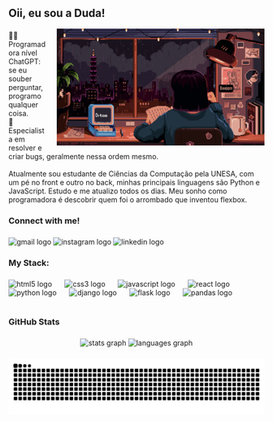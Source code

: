 <h2 align="left">Oii, eu sou a Duda!</h2>

<img align="right" height="230" src="study.gif" style="margin-left: 20px;" />


###

<p align="left">🧑‍💻 Programadora nível ChatGPT: se eu souber perguntar, programo qualquer coisa.<br>🐛 Especialista em resolver e criar bugs, geralmente nessa ordem mesmo.<br><br>Atualmente sou estudante de Ciências da Computação pela UNESA, com um pé no front e outro no back, minhas principais linguagens são Python e JavaScript. Estudo e me atualizo todos os dias. Meu sonho como programadora é descobrir quem foi o arrombado que inventou flexbox.</p>


###

<h3 align="left">Connect with me!</h3>

###

<div align="left">
  <img src="https://img.shields.io/static/v1?message=Gmail&logo=gmail&label=&color=D14836&logoColor=white&labelColor=&style=for-the-badge" height="34" alt="gmail logo"  />
  <img src="https://img.shields.io/static/v1?message=Instagram&logo=instagram&label=&color=E4405F&logoColor=white&labelColor=&style=for-the-badge" height="34" alt="instagram logo"  />
  <img src="https://img.shields.io/static/v1?message=LinkedIn&logo=linkedin&label=&color=0077B5&logoColor=white&labelColor=&style=for-the-badge" height="34" alt="linkedin logo"  />
</div>

###

<h3 align="left">My Stack:</h3>

###

<div align="left">
  <img src="https://cdn.jsdelivr.net/gh/devicons/devicon/icons/html5/html5-original.svg" height="35" alt="html5 logo"  />
  <img width="17" />
  <img src="https://cdn.jsdelivr.net/gh/devicons/devicon/icons/css3/css3-original.svg" height="35" alt="css3 logo"  />
  <img width="17" />
  <img src="https://cdn.jsdelivr.net/gh/devicons/devicon/icons/javascript/javascript-original.svg" height="35" alt="javascript logo"  />
  <img width="17" />
  <img src="https://cdn.jsdelivr.net/gh/devicons/devicon/icons/react/react-original.svg" height="35" alt="react logo"  />
  <img width="17" />
  <img src="https://cdn.jsdelivr.net/gh/devicons/devicon/icons/python/python-original.svg" height="35" alt="python logo"  />
  <img width="17" />
  <img src="https://cdn.jsdelivr.net/gh/devicons/devicon/icons/django/django-plain.svg" height="35" alt="django logo"  />
  <img width="17" />
  <img src="https://cdn.jsdelivr.net/gh/devicons/devicon/icons/flask/flask-original.svg" height="35" alt="flask logo"  />
  <img width="17" />
  <img src="https://cdn.jsdelivr.net/gh/devicons/devicon/icons/pandas/pandas-original.svg" height="35" alt="pandas logo"  />
</div>

#

<h3 align="left">GitHub Stats</h3>

###

<div align="center">
  <img src="https://github-readme-stats.vercel.app/api?username=eduardagatti&hide_title=false&hide_rank=false&show_icons=true&include_all_commits=true&count_private=true&disable_animations=false&theme=bear&locale=en&hide_border=false&order=1" height="151" alt="stats graph"  />
  <img src="https://github-readme-stats.vercel.app/api/top-langs?username=eduardagatti&locale=en&hide_title=false&layout=compact&card_width=320&langs_count=5&theme=bear&hide_border=false&order=2" height="147" alt="languages graph"  />
</div>

###

<picture align="center">
  <source media="(prefers-color-scheme: dark)" srcset="https://raw.githubusercontent.com/eduardagatti/eduardagatti/output/github-contribution-grid-snake-dark.svg">
  <source media="(prefers-color-scheme: light)" srcset="https://raw.githubusercontent.com/eduardagatti/eduardagatti/output/github-contribution-grid-snake-dark.svg">
  <img align="center" alt="github contribution grid snake animation" src="https://raw.githubusercontent.com/eduardagatti/eduardagatti/output/github-contribution-grid-snake.svg">
</picture>
